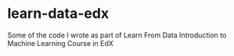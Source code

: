 learn-data-edx
==============

Some of the code I wrote as part of Learn From Data Introduction to Machine Learning Course in EdX
